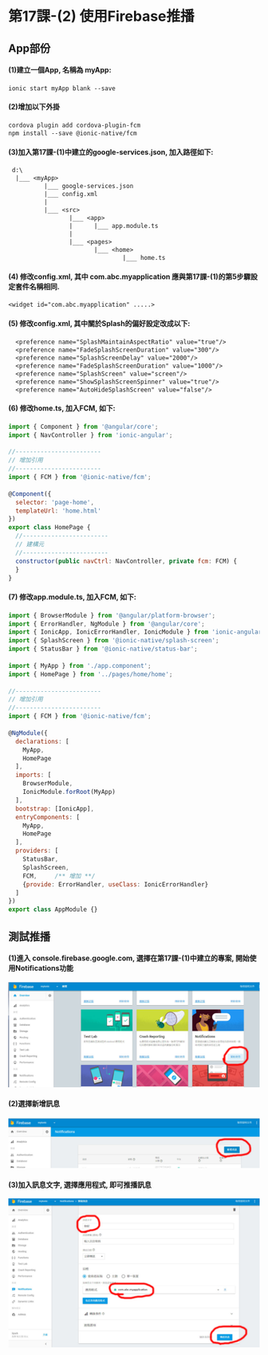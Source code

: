 # 第17課-(2) 使用Firebase推播


## App部份

#### (1)建立一個App, 名稱為 myApp:
```
ionic start myApp blank --save
```


#### (2)增加以下外掛
```
cordova plugin add cordova-plugin-fcm
npm install --save @ionic-native/fcm
```


#### (3)加入第17課-(1)中建立的google-services.json, 加入路徑如下:
```
 d:\
  |___ <myApp>   
          |___ google-services.json
          |___ config.xml          
          |           
          |___ <src>                 
                 |___ <app>             
                 |      |___ app.module.ts
                 |      
                 |___ <pages>   
                        |___ <home> 
                                |___ home.ts 
```



#### (4) 修改config.xml, 其中 com.abc.myapplication 應與第17課-(1)的第5步驟設定套件名稱相同.
```
<widget id="com.abc.myapplication" .....>
```



#### (5) 修改config.xml, 其中關於Splash的偏好設定改成以下:
```
  <preference name="SplashMaintainAspectRatio" value="true"/>
  <preference name="FadeSplashScreenDuration" value="300"/>
  <preference name="SplashScreenDelay" value="2000"/>
  <preference name="FadeSplashScreenDuration" value="1000"/>
  <preference name="SplashScreen" value="screen"/>
  <preference name="ShowSplashScreenSpinner" value="true"/>
  <preference name="AutoHideSplashScreen" value="false"/>
```



#### (6) 修改home.ts, 加入FCM, 如下:
```javascript
import { Component } from '@angular/core';
import { NavController } from 'ionic-angular';

//------------------------
// 增加引用
//------------------------
import { FCM } from '@ionic-native/fcm';

@Component({
  selector: 'page-home',
  templateUrl: 'home.html'
})
export class HomePage {
  //------------------------
  // 建構元
  //------------------------
  constructor(public navCtrl: NavController, private fcm: FCM) {        
  }
}
```



#### (7) 修改app.module.ts, 加入FCM, 如下:
```javascript
import { BrowserModule } from '@angular/platform-browser';
import { ErrorHandler, NgModule } from '@angular/core';
import { IonicApp, IonicErrorHandler, IonicModule } from 'ionic-angular';
import { SplashScreen } from '@ionic-native/splash-screen';
import { StatusBar } from '@ionic-native/status-bar';

import { MyApp } from './app.component';
import { HomePage } from '../pages/home/home';

//------------------------
// 增加引用
//------------------------
import { FCM } from '@ionic-native/fcm';

@NgModule({
  declarations: [
    MyApp,
    HomePage
  ],
  imports: [
    BrowserModule,
    IonicModule.forRoot(MyApp)
  ],
  bootstrap: [IonicApp],
  entryComponents: [
    MyApp,
    HomePage
  ],
  providers: [
    StatusBar,
    SplashScreen,
    FCM,     /** 增加 **/
    {provide: ErrorHandler, useClass: IonicErrorHandler}
  ]
})
export class AppModule {}
```


## 測試推播

#### (1)進入 console.firebase.google.com, 選擇在第17課-(1)中建立的專案, 開始使用Notifications功能
![GitHub Logo](/images/fig17-2-01.jpg)


#### (2)選擇新增訊息
![GitHub Logo](/images/fig17-2-02.jpg)


#### (3)加入訊息文字, 選擇應用程式, 即可推播訊息
![GitHub Logo](/images/fig17-2-03.jpg)
